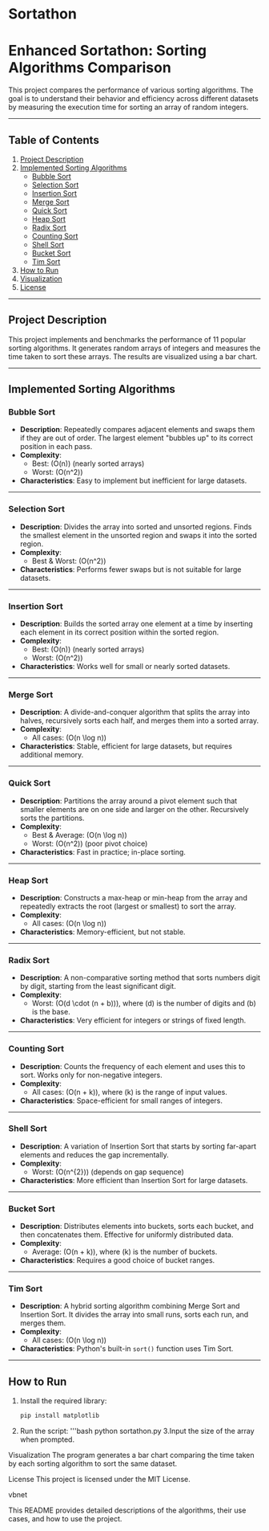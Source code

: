# Sortathon

# Enhanced Sortathon: Sorting Algorithms Comparison

This project compares the performance of various sorting algorithms. The goal is to understand their behavior and efficiency across different datasets by measuring the execution time for sorting an array of random integers.

---

## **Table of Contents**
1. [Project Description](#project-description)
2. [Implemented Sorting Algorithms](#implemented-sorting-algorithms)
    - [Bubble Sort](#bubble-sort)
    - [Selection Sort](#selection-sort)
    - [Insertion Sort](#insertion-sort)
    - [Merge Sort](#merge-sort)
    - [Quick Sort](#quick-sort)
    - [Heap Sort](#heap-sort)
    - [Radix Sort](#radix-sort)
    - [Counting Sort](#counting-sort)
    - [Shell Sort](#shell-sort)
    - [Bucket Sort](#bucket-sort)
    - [Tim Sort](#tim-sort)
3. [How to Run](#how-to-run)
4. [Visualization](#visualization)
5. [License](#license)

---

## **Project Description**

This project implements and benchmarks the performance of 11 popular sorting algorithms. It generates random arrays of integers and measures the time taken to sort these arrays. The results are visualized using a bar chart.

---

## **Implemented Sorting Algorithms**

### **Bubble Sort**
- **Description**: Repeatedly compares adjacent elements and swaps them if they are out of order. The largest element "bubbles up" to its correct position in each pass.
- **Complexity**:
  - Best: \(O(n)\) (nearly sorted arrays)
  - Worst: \(O(n^2)\)
- **Characteristics**: Easy to implement but inefficient for large datasets.

---

### **Selection Sort**
- **Description**: Divides the array into sorted and unsorted regions. Finds the smallest element in the unsorted region and swaps it into the sorted region.
- **Complexity**:
  - Best & Worst: \(O(n^2)\)
- **Characteristics**: Performs fewer swaps but is not suitable for large datasets.

---

### **Insertion Sort**
- **Description**: Builds the sorted array one element at a time by inserting each element in its correct position within the sorted region.
- **Complexity**:
  - Best: \(O(n)\) (nearly sorted arrays)
  - Worst: \(O(n^2)\)
- **Characteristics**: Works well for small or nearly sorted datasets.

---

### **Merge Sort**
- **Description**: A divide-and-conquer algorithm that splits the array into halves, recursively sorts each half, and merges them into a sorted array.
- **Complexity**: 
  - All cases: \(O(n \log n)\)
- **Characteristics**: Stable, efficient for large datasets, but requires additional memory.

---

### **Quick Sort**
- **Description**: Partitions the array around a pivot element such that smaller elements are on one side and larger on the other. Recursively sorts the partitions.
- **Complexity**:
  - Best & Average: \(O(n \log n)\)
  - Worst: \(O(n^2)\) (poor pivot choice)
- **Characteristics**: Fast in practice; in-place sorting.

---

### **Heap Sort**
- **Description**: Constructs a max-heap or min-heap from the array and repeatedly extracts the root (largest or smallest) to sort the array.
- **Complexity**:
  - All cases: \(O(n \log n)\)
- **Characteristics**: Memory-efficient, but not stable.

---

### **Radix Sort**
- **Description**: A non-comparative sorting method that sorts numbers digit by digit, starting from the least significant digit.
- **Complexity**: 
  - Worst: \(O(d \cdot (n + b))\), where \(d\) is the number of digits and \(b\) is the base.
- **Characteristics**: Very efficient for integers or strings of fixed length.

---

### **Counting Sort**
- **Description**: Counts the frequency of each element and uses this to sort. Works only for non-negative integers.
- **Complexity**: 
  - All cases: \(O(n + k)\), where \(k\) is the range of input values.
- **Characteristics**: Space-efficient for small ranges of integers.

---

### **Shell Sort**
- **Description**: A variation of Insertion Sort that starts by sorting far-apart elements and reduces the gap incrementally.
- **Complexity**: 
  - Worst: \(O(n^{2})\) (depends on gap sequence)
- **Characteristics**: More efficient than Insertion Sort for large datasets.

---

### **Bucket Sort**
- **Description**: Distributes elements into buckets, sorts each bucket, and then concatenates them. Effective for uniformly distributed data.
- **Complexity**:
  - Average: \(O(n + k)\), where \(k\) is the number of buckets.
- **Characteristics**: Requires a good choice of bucket ranges.

---

### **Tim Sort**
- **Description**: A hybrid sorting algorithm combining Merge Sort and Insertion Sort. It divides the array into small runs, sorts each run, and merges them.
- **Complexity**: 
  - All cases: \(O(n \log n)\)
- **Characteristics**: Python's built-in `sort()` function uses Tim Sort.

---

## **How to Run**

1. Install the required library:
   ```bash
   pip install matplotlib

2. Run the script:
   '''bash
     python sortathon.py
3.Input the size of the array when prompted.

Visualization
The program generates a bar chart comparing the time taken by each sorting algorithm to sort the same dataset.

License
This project is licensed under the MIT License.

vbnet

This README provides detailed descriptions of the algorithms, their use cases, and how to use the project.  
